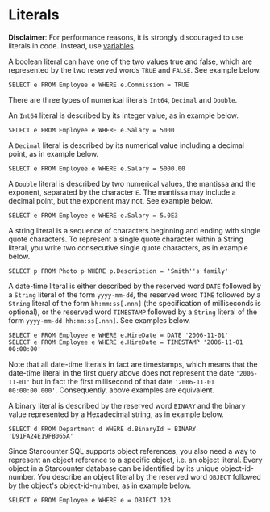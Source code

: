 # Literals

**Disclaimer**: For performance reasons, it is strongly discouraged to use literals in code. Instead, use [variables](../database/variables.md).

A boolean literal can have one of the two values true and false, which are represented by the two reserved words `TRUE` and `FALSE`. See example below.

```
SELECT e FROM Employee e WHERE e.Commission = TRUE
```

There are three types of numerical literals `Int64`, `Decimal` and `Double`.

An `Int64` literal is described by its integer value, as in example below.

```
SELECT e FROM Employee e WHERE e.Salary = 5000
```

A `Decimal` literal is described by its numerical value including a decimal point, as in example below.

```
SELECT e FROM Employee e WHERE e.Salary = 5000.00
```

A `Double` literal is described by two numerical values, the mantissa and the exponent, separated by the character `E`. The mantissa may include a decimal point, but the exponent may not. See example below.

```
SELECT e FROM Employee e WHERE e.Salary = 5.0E3
```

A string literal is a sequence of characters beginning and ending with single quote characters. To represent a single quote character within a String literal, you write two consecutive single quote characters, as in example below.

```
SELECT p FROM Photo p WHERE p.Description = 'Smith''s family'
```

A date-time literal is either described by the reserved word `DATE` followed by a `String` literal of the form `yyyy-mm-dd`, the reserved word `TIME` followed by a `String` literal of the form `hh:mm:ss[.nnn]` \(the specification of milliseconds is optional\), or the reserved word `TIMESTAMP` followed by a `String` literal of the form `yyyy-mm-dd hh:mm:ss[.nnn]`. See examples below.

```
SELECT e FROM Employee e WHERE e.HireDate = DATE '2006-11-01'
SELECT e FROM Employee e WHERE e.HireDate = TIMESTAMP '2006-11-01 00:00:00'
```

Note that all date-time literals in fact are timestamps, which means that the date-time literal in the first query above does not represent the date `'2006-11-01'` but in fact the first millisecond of that date `'2006-11-01 00:00:00.000'`. Consequently, above examples are equivalent.

A binary literal is described by the reserved word `BINARY` and the binary value represented by a Hexadecimal string, as in example below.

```
SELECT d FROM Department d WHERE d.BinaryId = BINARY 'D91FA24E19FB065A'
```

Since Starcounter SQL supports object references, you also need a way to represent an object reference to a specific object, i.e. an object literal. Every object in a Starcounter database can be identified by its unique object-id-number. You describe an object literal by the reserved word `OBJECT` followed by the object's object-id-number, as in example below.

```
SELECT e FROM Employee e WHERE e = OBJECT 123
```


